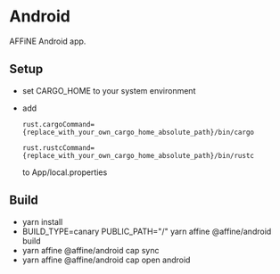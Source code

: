 # Android

AFFiNE Android app.

## Setup

- set CARGO_HOME to your system environment
- add

  `rust.cargoCommand={replace_with_your_own_cargo_home_absolute_path}/bin/cargo`

  `rust.rustcCommand={replace_with_your_own_cargo_home_absolute_path}/bin/rustc`

  to App/local.properties

## Build

- yarn install
- BUILD_TYPE=canary PUBLIC_PATH="/" yarn affine @affine/android build
- yarn affine @affine/android cap sync
- yarn affine @affine/android cap open android
